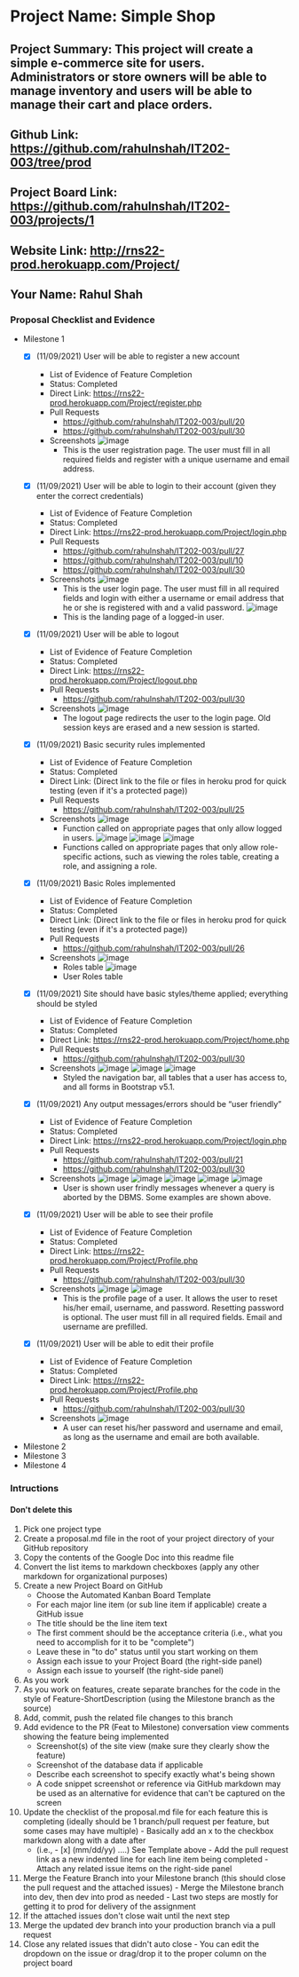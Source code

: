 # Project Name: Simple Shop
## Project Summary: This project will create a simple e-commerce site for users. Administrators or store owners will be able to manage inventory and users will be able to manage their cart and place orders.
## Github Link: https://github.com/rahulnshah/IT202-003/tree/prod
## Project Board Link: https://github.com/rahulnshah/IT202-003/projects/1
## Website Link: http://rns22-prod.herokuapp.com/Project/
## Your Name: Rahul Shah

<!--
### Line item / Feature template (use this for each bullet point)
#### Don't delete this

- [ ] \(mm/dd/yyyy of completion) Feature Title (from the proposal bullet point, if it's a sub-point indent it properly)
  -  List of Evidence of Feature Completion
    - Status: Pending (Completed, Partially working, Incomplete, Pending)
    - Direct Link: (Direct link to the file or files in heroku prod for quick testing (even if it's a protected page))
    - Pull Requests
      - PR link #1 (repeat as necessary)
    - Screenshots
      - Screenshot #1 (paste the image so it uploads to github) (repeat as necessary)
        - Screenshot #1 description explaining what you're trying to show
### End Line item / Feature Template
--> 
### Proposal Checklist and Evidence

- Milestone 1
  - [x] \(11/09/2021) User will be able to register a new account
    -  List of Evidence of Feature Completion
      - Status: Completed
      - Direct Link: https://rns22-prod.herokuapp.com/Project/register.php
      - Pull Requests
        - https://github.com/rahulnshah/IT202-003/pull/20
        - https://github.com/rahulnshah/IT202-003/pull/30
      - Screenshots
          ![image](https://user-images.githubusercontent.com/68120349/141045585-15ac2d20-bfcf-419c-b98a-3a3be16629f7.png)
          - This is the user registration page.  The user must fill in all required fields and register with a unique username and email address.

  - [x] \(11/09/2021) User will be able to login to their account (given they enter the correct credentials)
    -  List of Evidence of Feature Completion
      - Status: Completed
      - Direct Link: https://rns22-prod.herokuapp.com/Project/login.php
      - Pull Requests
        - https://github.com/rahulnshah/IT202-003/pull/27
        - https://github.com/rahulnshah/IT202-003/pull/10
        - https://github.com/rahulnshah/IT202-003/pull/30
      - Screenshots
        ![image](https://user-images.githubusercontent.com/68120349/141045768-bef46e85-7f18-401e-9f75-3b9aff5407c4.png)
          - This is the user login page.  The user must fill in all required fields and login with either a username or email address that he or she is registered with and a valid password.
        ![image](https://user-images.githubusercontent.com/68120349/141046091-91891757-54b5-42c0-b14a-8d528c21e024.png)
          - This is the landing page of a logged-in user.

  - [x] \(11/09/2021) User will be able to logout
    -  List of Evidence of Feature Completion
      - Status: Completed
      - Direct Link: https://rns22-prod.herokuapp.com/Project/logout.php
      - Pull Requests
        - https://github.com/rahulnshah/IT202-003/pull/30
      - Screenshots
        ![image](https://user-images.githubusercontent.com/68120349/141046190-f3f8c0d5-ba3d-4c64-8ab5-d47a6e686e7f.png)
          - The logout page redirects the user to the login page.  Old session keys are erased and a new session is started. 

  - [x] \(11/09/2021) Basic security rules implemented
    -  List of Evidence of Feature Completion
      - Status: Completed
      - Direct Link: (Direct link to the file or files in heroku prod for quick testing (even if it's a protected page))
      - Pull Requests
        - https://github.com/rahulnshah/IT202-003/pull/25
      - Screenshots
        ![image](https://user-images.githubusercontent.com/68120349/141156227-036cda54-16c9-4c6b-99cd-e966d987d85f.png)
          - Function called on appropriate pages that only allow logged in users. 
        ![image](https://user-images.githubusercontent.com/68120349/141156530-8ba9e156-241f-4338-8db8-69daab385fd2.png)
        ![image](https://user-images.githubusercontent.com/68120349/141157096-0a2e87cf-1835-419b-9d59-8b51109cb3ec.png)
        ![image](https://user-images.githubusercontent.com/68120349/141157261-c5137907-f686-4bb4-bad9-9acab8a4a125.png)
          - Functions called on appropriate pages that only allow role-specific actions, such as viewing the roles table, creating a role, and assigning a role. 

  - [x] \(11/09/2021) Basic Roles implemented
    -  List of Evidence of Feature Completion
      - Status: Completed
      - Direct Link: (Direct link to the file or files in heroku prod for quick testing (even if it's a protected page))
      - Pull Requests
        - https://github.com/rahulnshah/IT202-003/pull/26
      - Screenshots
        ![image](https://user-images.githubusercontent.com/68120349/141155452-638fff8c-344c-42d2-93a3-29566e5fc28e.png)
          - Roles table 
        ![image](https://user-images.githubusercontent.com/68120349/141155734-62888988-0758-4c0a-9509-d97c123d9857.png)
          - User Roles table 

  - [x] \(11/09/2021) Site should have basic styles/theme applied; everything should be styled
    -  List of Evidence of Feature Completion
      - Status: Completed
      - Direct Link: https://rns22-prod.herokuapp.com/Project/home.php
      - Pull Requests
        - https://github.com/rahulnshah/IT202-003/pull/30
      - Screenshots
        ![image](https://user-images.githubusercontent.com/68120349/141046319-de360654-6326-4727-b9f2-49ffe345346d.png)
        ![image](https://user-images.githubusercontent.com/68120349/141046345-332eafb5-d57c-4600-9b31-a72bf7e6338e.png)
        ![image](https://user-images.githubusercontent.com/68120349/141046398-1eba8868-e6eb-4f70-8cdb-30050a49d4b8.png)
          - Styled the navigation bar, all tables that a user has access to, and all forms in Bootstrap v5.1.

  - [x] \(11/09/2021) Any output messages/errors should be “user friendly”
    -  List of Evidence of Feature Completion
      - Status: Completed
      - Direct Link: https://rns22-prod.herokuapp.com/Project/login.php
      - Pull Requests
        - https://github.com/rahulnshah/IT202-003/pull/21
        - https://github.com/rahulnshah/IT202-003/pull/30
      - Screenshots
        ![image](https://user-images.githubusercontent.com/68120349/141046525-daaa153a-7041-4df7-8fdd-5ff47450f4ca.png)
        ![image](https://user-images.githubusercontent.com/68120349/141046583-d44f0e8e-538d-4ced-a24c-da4ec1d0a8e1.png)
        ![image](https://user-images.githubusercontent.com/68120349/141046713-db1fdf7e-94f0-470d-92c9-06bb8532e077.png)
        ![image](https://user-images.githubusercontent.com/68120349/141046768-23ff1696-c4ab-420a-8891-93ab3a984dd7.png)
        ![image](https://user-images.githubusercontent.com/68120349/141159875-5dec4ce8-cf22-49cb-9e54-88bfb59e3d90.png)
          - User is shown user frindly messages whenever a query is aborted by the DBMS.  Some examples are shown above.

  - [x] \(11/09/2021) User will be able to see their profile
    -  List of Evidence of Feature Completion
      - Status: Completed
      - Direct Link: https://rns22-prod.herokuapp.com/Project/Profile.php
      - Pull Requests
        - https://github.com/rahulnshah/IT202-003/pull/30
      - Screenshots
        ![image](https://user-images.githubusercontent.com/68120349/141047223-3e1d7418-7632-49e0-9567-48ff7e7285f9.png)
        ![image](https://user-images.githubusercontent.com/68120349/141047254-9b07083c-90f1-4c9a-8f09-b362648ce765.png)
          - This is the profile page of a user. It allows the user to reset his/her email, username, and password. Resetting password is optional. The user must fill in all required fields.  Email and username are prefilled. 

  - [x] \(11/09/2021) User will be able to edit their profile
    -  List of Evidence of Feature Completion
      - Status: Completed
      - Direct Link: https://rns22-prod.herokuapp.com/Project/Profile.php
      - Pull Requests
        - https://github.com/rahulnshah/IT202-003/pull/30
      - Screenshots
        ![image](https://user-images.githubusercontent.com/68120349/141047335-a20a96df-23a4-4711-bc89-3f99a8f85b06.png)
          - A user can reset his/her password and username and email, as long as the username and email are both available.

- Milestone 2
- Milestone 3
- Milestone 4
### Intructions
#### Don't delete this
1. Pick one project type
2. Create a proposal.md file in the root of your project directory of your GitHub repository
3. Copy the contents of the Google Doc into this readme file
4. Convert the list items to markdown checkboxes (apply any other markdown for organizational purposes)
5. Create a new Project Board on GitHub
   - Choose the Automated Kanban Board Template
   - For each major line item (or sub line item if applicable) create a GitHub issue
   - The title should be the line item text
   - The first comment should be the acceptance criteria (i.e., what you need to accomplish for it to be "complete")
   - Leave these in "to do" status until you start working on them
   - Assign each issue to your Project Board (the right-side panel)
   - Assign each issue to yourself (the right-side panel)
6. As you work
  1. As you work on features, create separate branches for the code in the style of Feature-ShortDescription (using the Milestone branch as the source)
  2. Add, commit, push the related file changes to this branch
  3. Add evidence to the PR (Feat to Milestone) conversation view comments showing the feature being implemented
     - Screenshot(s) of the site view (make sure they clearly show the feature)
     - Screenshot of the database data if applicable
     - Describe each screenshot to specify exactly what's being shown
     - A code snippet screenshot or reference via GitHub markdown may be used as an alternative for evidence that can't be captured on the screen
  4. Update the checklist of the proposal.md file for each feature this is completing (ideally should be 1 branch/pull request per feature, but some cases may have multiple)
    - Basically add an x to the checkbox markdown along with a date after
      - (i.e.,   - [x] (mm/dd/yy) ....) See Template above
    - Add the pull request link as a new indented line for each line item being completed
    - Attach any related issue items on the right-side panel
  5. Merge the Feature Branch into your Milestone branch (this should close the pull request and the attached issues)
    - Merge the Milestone branch into dev, then dev into prod as needed
    - Last two steps are mostly for getting it to prod for delivery of the assignment 
  7. If the attached issues don't close wait until the next step
  8. Merge the updated dev branch into your production branch via a pull request
  9. Close any related issues that didn't auto close
    - You can edit the dropdown on the issue or drag/drop it to the proper column on the project board
